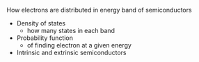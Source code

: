 How electrons are distributed in energy band of semiconductors

- Density of states
	- how many states in each band
- Probability function
	- of finding electron at a given energy
- Intrinsic and extrinsic semiconductors